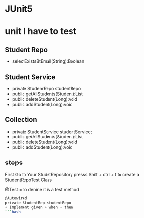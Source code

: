 # JUnit5
# unit I have to test
## Student Repo
+ selectExistsBtEmail(String):Boolean
## Student Service
   + private StudenrRepo studentRepo
   + public getAllStudents(Student):List<Student>
   + public deleteStudent(Long):void
   + public addStudent(Long):void
## Collection
   + private StudentService studentService;
  + public getAllStudents(Student):List<Student>
   + public deleteStudent(Long):void
   + public addStudent(Long):void
## steps
First Go to Your StudetRepository presss Shift + ctrl + t to create a StudentRepoTest Class

@Test = to denine it is a test method
```bash
@Autowired
private StudentRep studentRepo;
+ Implement given + when + then
```bash


